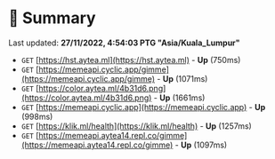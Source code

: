 # 📖 Summary
Last updated: **27/11/2022, 4:54:03 PTG "Asia/Kuala_Lumpur"**

- `GET` [https://hst.aytea.ml](https://hst.aytea.ml) - **Up** (750ms)
- `GET` [https://memeapi.cyclic.app/gimme](https://memeapi.cyclic.app/gimme) - **Up** (1071ms)
- `GET` [https://color.aytea.ml/4b31d6.png](https://color.aytea.ml/4b31d6.png) - **Up** (1661ms)
- `GET` [https://memeapi.cyclic.app](https://memeapi.cyclic.app) - **Up** (998ms)
- `GET` [https://klik.ml/health](https://klik.ml/health) - **Up** (1257ms)
- `GET` [https://memeapi.aytea14.repl.co/gimme](https://memeapi.aytea14.repl.co/gimme) - **Up** (1097ms)
